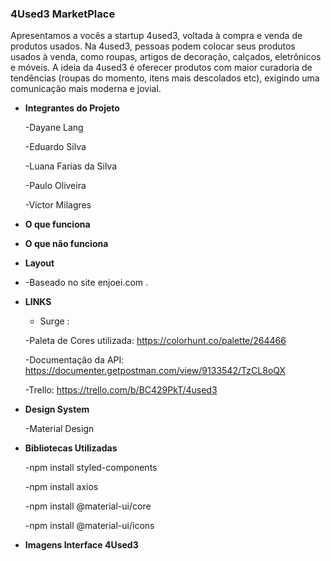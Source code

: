 ### 4Used3 MarketPlace

Apresentamos a vocês a startup 4used3, voltada à compra e venda de produtos usados. 
Na 4used3, pessoas podem colocar seus produtos usados à venda, como roupas, artigos de decoração, calçados, eletrônicos e móveis. A ideia da 4used3 é oferecer produtos com maior curadoria de tendências (roupas do momento, itens mais descolados etc), exigindo uma comunicação mais moderna e jovial.


- **Integrantes do Projeto**

   -Dayane Lang
   
   -Eduardo Silva   
   
   -Luana Farias da Silva
   
   -Paulo Oliveira
   
   -Victor Milagres
   
     
   
- **O que funciona**



- **O que não funciona**


 

- **Layout**
- 
  -Baseado no site enjoei.com .
  

- **LINKS**

  - Surge : 
  
  -Paleta de Cores utilizada: https://colorhunt.co/palette/264466
  
  -Documentação da API: https://documenter.getpostman.com/view/9133542/TzCL8oQX
  
  -Trello: https://trello.com/b/BC429PkT/4used3
  
  
 - **Design System**
 
   -Material Design
  
  
 - **Bibliotecas Utilizadas**
 
     -npm install styled-components
     
     -npm install axios
     
     -npm install @material-ui/core
     
     -npm install @material-ui/icons
 
 
- **Imagens Interface 4Used3**


   
